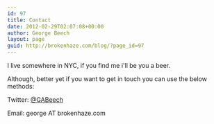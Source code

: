 ```yaml
---
id: 97
title: Contact
date: 2012-02-29T02:07:08+00:00
author: George Beech
layout: page
guid: http://brokenhaze.com/blog/?page_id=97
---
```

I live somewhere in NYC, if you find me i'll be you a beer. 

Although, better yet if you want to get in touch you can use the below methods:

Twitter: [@GABeech](https://twitter.com/#!/GABeech)

Email: george AT brokenhaze.com

